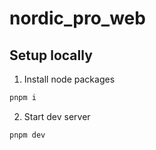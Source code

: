 # nordic_pro_web

## Setup locally

1. Install node packages
```bash
pnpm i
```

2. Start dev server

```bash
pnpm dev
```
